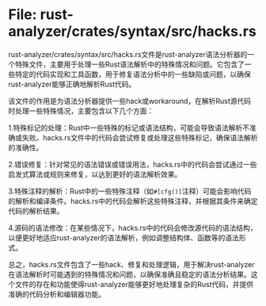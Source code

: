 # File: rust-analyzer/crates/syntax/src/hacks.rs

rust-analyzer/crates/syntax/src/hacks.rs文件是rust-analyzer语法分析器的一个特殊文件，主要用于处理一些Rust语法解析中的特殊情况和问题。它包含了一些特定的代码实现和工具函数，用于修复语法分析中的一些缺陷或问题，以确保rust-analyzer能够正确地解析Rust代码。

该文件的作用是为语法分析器提供一些hack或workaround，在解析Rust源代码时处理一些特殊情况，主要包含以下几个方面：

1.特殊标记的处理：Rust中一些特殊的标记或语法结构，可能会导致语法解析不准确或失败。hacks.rs文件中的代码会尝试修复或处理这些特殊标记，确保语法解析的准确性。

2.错误修复：针对常见的语法错误或错误用法，hacks.rs中的代码会尝试通过一些启发式算法或规则来修复，以达到更好的语法解析效果。

3.特殊注释的解析：Rust中的一些特殊注释（如`#[cfg()]`注释）可能会影响代码的解析和编译条件。hacks.rs中的代码会解析这些特殊注释，并根据其条件来确定代码的解析结果。

4.源码的语法修改：在某些情况下，hacks.rs中的代码会修改源代码的语法结构，以便更好地适应rust-analyzer的语法解析，例如调整结构体、函数等的语法形式。

总之，hacks.rs文件包含了一些hack、修复和处理逻辑，用于解决rust-analyzer在语法解析时可能遇到的特殊情况和问题，以确保准确且稳定的语法分析结果。这个文件的存在和功能使得rust-analyzer能够更好地处理复杂的Rust代码，并提供准确的代码分析和编辑器功能。


